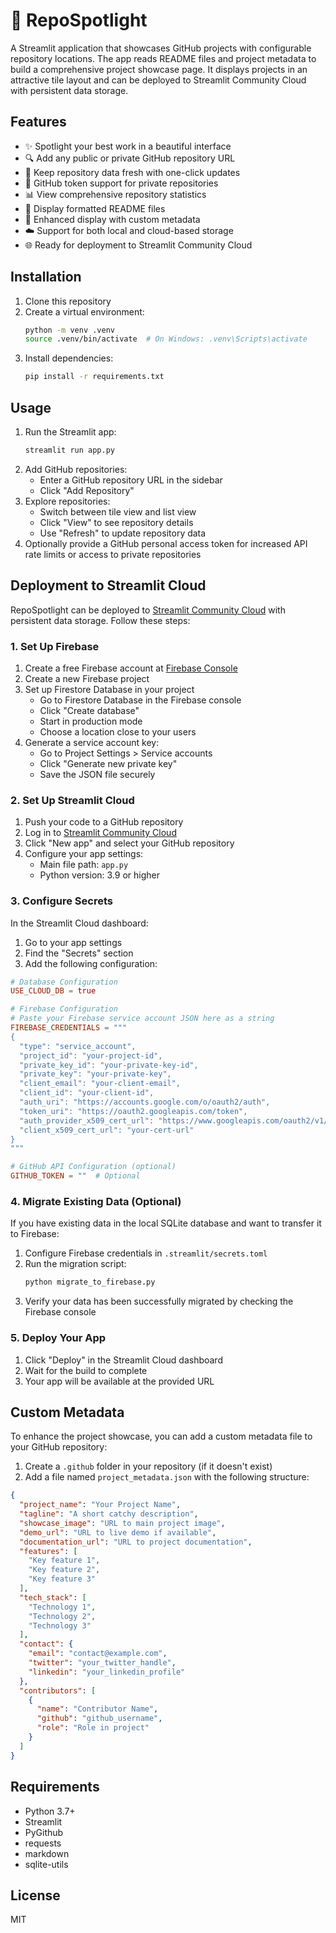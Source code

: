 # 🚀 RepoSpotlight

A Streamlit application that showcases GitHub projects with configurable repository locations. The app reads README files and project metadata to build a comprehensive project showcase page. It displays projects in an attractive tile layout and can be deployed to Streamlit Community Cloud with persistent data storage.

## Features

- ✨ Spotlight your best work in a beautiful interface
- 🔍 Add any public or private GitHub repository URL
- 🔄 Keep repository data fresh with one-click updates
- 🔑 GitHub token support for private repositories
- 📊 View comprehensive repository statistics
- 📝 Display formatted README files
- 🎨 Enhanced display with custom metadata
- ☁️ Support for both local and cloud-based storage
- 🌐 Ready for deployment to Streamlit Community Cloud

## Installation

1. Clone this repository
2. Create a virtual environment:
   ```bash
   python -m venv .venv
   source .venv/bin/activate  # On Windows: .venv\Scripts\activate
   ```
3. Install dependencies:
   ```bash
   pip install -r requirements.txt
   ```

## Usage

1. Run the Streamlit app:
   ```bash
   streamlit run app.py
   ```
2. Add GitHub repositories:
   - Enter a GitHub repository URL in the sidebar
   - Click "Add Repository"
3. Explore repositories:
   - Switch between tile view and list view
   - Click "View" to see repository details
   - Use "Refresh" to update repository data
4. Optionally provide a GitHub personal access token for increased API rate limits or access to private repositories

## Deployment to Streamlit Cloud

RepoSpotlight can be deployed to [Streamlit Community Cloud](https://streamlit.io/cloud) with persistent data storage. Follow these steps:

### 1. Set Up Firebase

1. Create a free Firebase account at [Firebase Console](https://console.firebase.google.com/)
2. Create a new Firebase project
3. Set up Firestore Database in your project
   - Go to Firestore Database in the Firebase console
   - Click "Create database"
   - Start in production mode
   - Choose a location close to your users
4. Generate a service account key:
   - Go to Project Settings > Service accounts
   - Click "Generate new private key"
   - Save the JSON file securely

### 2. Set Up Streamlit Cloud

1. Push your code to a GitHub repository
2. Log in to [Streamlit Community Cloud](https://share.streamlit.io/)
3. Click "New app" and select your GitHub repository
4. Configure your app settings:
   - Main file path: `app.py`
   - Python version: 3.9 or higher

### 3. Configure Secrets

In the Streamlit Cloud dashboard:

1. Go to your app settings
2. Find the "Secrets" section
3. Add the following configuration:

```toml
# Database Configuration
USE_CLOUD_DB = true

# Firebase Configuration
# Paste your Firebase service account JSON here as a string
FIREBASE_CREDENTIALS = """
{
  "type": "service_account",
  "project_id": "your-project-id",
  "private_key_id": "your-private-key-id",
  "private_key": "your-private-key",
  "client_email": "your-client-email",
  "client_id": "your-client-id",
  "auth_uri": "https://accounts.google.com/o/oauth2/auth",
  "token_uri": "https://oauth2.googleapis.com/token",
  "auth_provider_x509_cert_url": "https://www.googleapis.com/oauth2/v1/certs",
  "client_x509_cert_url": "your-cert-url"
}
"""

# GitHub API Configuration (optional)
GITHUB_TOKEN = ""  # Optional
```

### 4. Migrate Existing Data (Optional)

If you have existing data in the local SQLite database and want to transfer it to Firebase:

1. Configure Firebase credentials in `.streamlit/secrets.toml`
2. Run the migration script:
   ```bash
   python migrate_to_firebase.py
   ```
3. Verify your data has been successfully migrated by checking the Firebase console

### 5. Deploy Your App

1. Click "Deploy" in the Streamlit Cloud dashboard
2. Wait for the build to complete
3. Your app will be available at the provided URL

## Custom Metadata

To enhance the project showcase, you can add a custom metadata file to your GitHub repository:

1. Create a `.github` folder in your repository (if it doesn't exist)
2. Add a file named `project_metadata.json` with the following structure:

```json
{
  "project_name": "Your Project Name",
  "tagline": "A short catchy description",
  "showcase_image": "URL to main project image",
  "demo_url": "URL to live demo if available",
  "documentation_url": "URL to project documentation",
  "features": [
    "Key feature 1",
    "Key feature 2",
    "Key feature 3"
  ],
  "tech_stack": [
    "Technology 1",
    "Technology 2",
    "Technology 3"
  ],
  "contact": {
    "email": "contact@example.com",
    "twitter": "your_twitter_handle",
    "linkedin": "your_linkedin_profile"
  },
  "contributors": [
    {
      "name": "Contributor Name",
      "github": "github_username",
      "role": "Role in project"
    }
  ]
}
```

## Requirements

- Python 3.7+
- Streamlit
- PyGithub
- requests
- markdown
- sqlite-utils

## License

MIT
